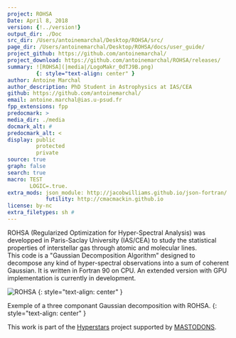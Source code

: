 ```yaml
---
project: ROHSA
Date: April 8, 2018
version: {!../version!}
output_dir: ./Doc
src_dir: /Users/antoinemarchal/Desktop/ROHSA/src/
page_dir: /Users/antoinemarchal/Desktop/ROHSA/docs/user_guide/
project_github: https://github.com/antoinemarchal/
project_download: https://github.com/antoinemarchal/ROHSA/releases/
summary: ![ROHSA](|media|/LogoMakr_0dTJ9B.png)
         {: style="text-align: center" }
author: Antoine Marchal
author_description: PhD Student in Astrophysics at IAS/CEA
github: https://github.com/antoinemarchal/
email: antoine.marchal@ias.u-psud.fr
fpp_extensions: fpp
predocmark: >
media_dir: ./media
docmark_alt: #
predocmark_alt: <
display: public
         protected
         private
source: true
graph: false
search: true
macro: TEST
       LOGIC=.true.
extra_mods: json_module: http://jacobwilliams.github.io/json-fortran/
            futility: http://cmacmackin.github.io
license: by-nc
extra_filetypes: sh #
---
```


ROHSA (Regularized Optimization for Hyper-Spectral Analysis) was developped in Paris-Saclay University
(IAS/CEA) to study the statistical properties of interstellar gas through atomic and molecular lines.  
This code is a "Gaussian Decomposition Algorithm" designed to decompose any kind of hyper-spectral 
observations into a sum of coherent Gaussian. It is written in Fortran 90 on CPU. An extended version 
with GPU implementation is currently in development. 

![ROHSA](|media|/screenshot.png)
{: style="text-align: center" }

Exemple of a three componant Gaussian decomposition with ROHSA.
{: style="text-align: center" }

This work is part of the [Hyperstars](http://hyperstars.lmpa.eu) project supported by 
[MASTODONS](http://www.cnrs.fr/mi/spip.php?article53&lang=fr).







